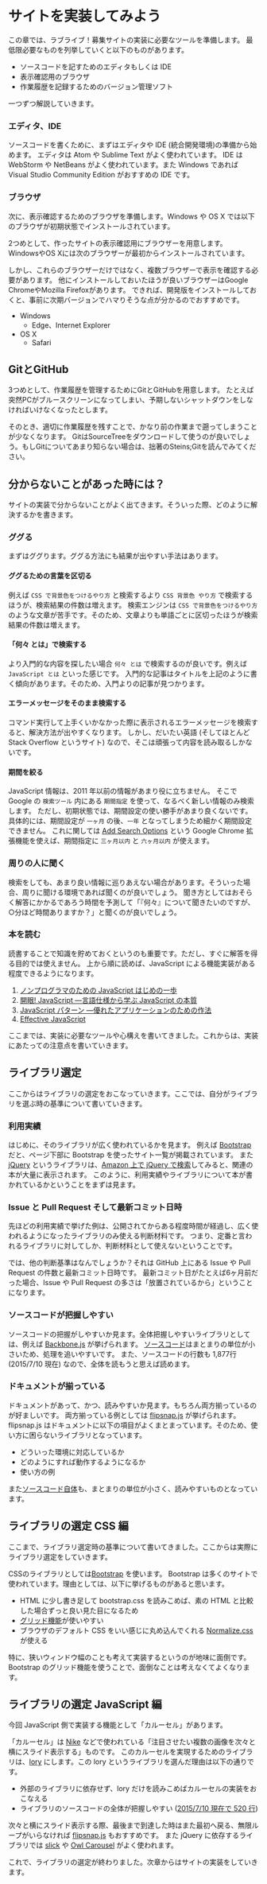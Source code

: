 # サイトを実装してみよう

この章では、ラブライブ！募集サイトの実装に必要なツールを準備します。
最低限必要なものを列挙していくと以下のものがあります。

- ソースコードを記すためのエディタもしくは IDE
- 表示確認用のブラウザ
- 作業履歴を記録するためのバージョン管理ソフト

一つずつ解説していきます。

### エディタ、IDE

ソースコードを書くために、まずはエディタや IDE (統合開発環境)の準備から始めます。
エディタは Atom や Sublime Text がよく使われています。
IDE は WebStorm や NetBeans がよく使われています。また Windows であれば Visual Studio Community Edition がおすすめの IDE です。

### ブラウザ

次に、表示確認するためのブラウザを準備します。Windows や OS X では以下のブラウザが初期状態でインストールされています。

2つめとして、作ったサイトの表示確認用にブラウザーを用意します。
WindowsやOS Xには次のブラウザーが最初からインストールされています。

しかし、これらのブラウザーだけではなく、複数ブラウザーで表示を確認する必要があります。
他にインストールしておいたほうが良いブラウザーはGoogle ChromeやMozilla Firefoxがあります。
できれば、開発版をインストールしておくと、事前に次期バージョンでハマりそうな点が分かるのでおすすめです。

- Windows
  - Edge、Internet Explorer
- OS X
  - Safari

## GitとGitHub

3つめとして、作業履歴を管理するためにGitとGitHubを用意します。
たとえば突然PCがブルースクリーンになってしまい、予期しないシャットダウンをしなければいけなくなったとします。

そのとき、適切に作業履歴を残すことで、かなり前の作業まで遡ってしまうことが少なくなります。
GitはSourceTreeをダウンロードして使うのが良いでしょう。もしGitについてあまり知らない場合は、拙著のSteins;Gitを読んでみてください。

## 分からないことがあった時には？

サイトの実装で分からないことがよく出てきます。そういった際、どのように解決するかを書きます。

### ググる

まずはググります。ググる方法にも結果が出やすい手法はあります。

#### ググるための言葉を区切る

例えば `CSS で背景色をつけるやり方` と検索するより `CSS 背景色 やり方` で検索するほうが、検索結果の件数は増えます。
検索エンジンは `CSS で背景色をつけるやり方` のような文章が苦手です。そのため、文章よりも単語ごとに区切ったほうが検索結果の件数は増えます。

#### 「何々 とは」で検索する

より入門的な内容を探したい場合 `何々 とは` で検索するのが良いです。例えば `JavaScript とは` といった感じです。
入門的な記事はタイトルを上記のように書く傾向があります。そのため、入門よりの記事が見つかります。

#### エラーメッセージをそのまま検索する

コマンド実行して上手くいかなかった際に表示されるエラーメッセージを検索すると、解決方法が出やすくなります。
しかし、だいたい英語 (そしてほとんど Stack Overflow というサイト) なので、そこは頑張って内容を読み取るしかないです。

#### 期間を絞る

JavaScript 情報は、2011 年以前の情報があまり役に立ちません。
そこで Google の `検索ツール` 内にある `期間指定` を使って、なるべく新しい情報のみ検索します。
ただし、初期状態では、期間設定の使い勝手があまり良くないです。具体的には、期間設定が `一ヶ月` の後、`一年` となってしまうため細かく期間設定できません。
これに関しては [Add Search Options](https://chrome.google.com/webstore/detail/add-search-options/kaifgnoibnjldmdkkfogenbfbfgcbiao?hl=ja) という Google Chrome 拡張機能を使えば、期間指定に `三ヶ月以内` と `六ヶ月以内` が使えます。

### 周りの人に聞く

検索をしても、あまり良い情報に巡りあえない場合があります。そういった場合、周りに聞ける環境であれば聞くのが良いでしょう。
聞き方としてはおそらく解答にかかるであろう時間を予測して「『何々』について聞きたいのですが、○分ほど時間ありますか？」と聞くのが良いでしょう。

### 本を読む

読書することで知識を貯めておくというのも重要です。ただし、すぐに解答を得る目的では使えません。
上から順に読めば、JavaScript による機能実装がある程度できるようになります。

1. [ノンプログラマのための JavaScript はじめの一歩](http://amzn.to/1I8kjCe)
1. [開眼! JavaScript ―言語仕様から学ぶ JavaScript の本質](http://amzn.to/1CL5dCa)
1. [JavaScript パターン ―優れたアプリケーションのための作法](http://amzn.to/1LetyDz)
1. [Effective JavaScript](http://amzn.to/1Max5SF)

ここまでは、実装に必要なツールや心構えを書いてきました。これからは、実装にあたっての注意点を書いていきます。

## ライブラリ選定

ここからはライブラリの選定をおこなっていきます。ここでは、自分がライブラリを選ぶ時の基準について書いていきます。

### 利用実績

はじめに、そのライブラリが広く使われているかを見ます。
例えば [Bootstrap](http://getbootstrap.com/) だと、ページ下部に Bootstrap を使ったサイト一覧が掲載されています。
また [jQuery](http://jquery.com/) というライブラリは、[Amazon 上で jQuery で検索](http://www.amazon.co.jp/s/field-keywords=jquery)してみると、関連の本が大量に表示されます。
このように、利用実績やライブラリについて本が書かれているかということをまずは見ます。

### Issue と Pull Request そして最新コミット日時

先ほどの利用実績で挙げた例は、公開されてからある程度時間が経過し、広く使われるようになったライブラリのみ使える判断材料です。
つまり、定番と言われるライブラリに対してしか、判断材料として使えないということです。

では、他の判断基準はなんでしょうか？それは GitHub 上にある Issue や Pull Request の件数と最新コミット日時です。
最新コミット日がたとえば6ヶ月前だった場合、Issue や Pull Request の多さは「放置されているから」ということになります。

### ソースコードが把握しやすい

ソースコードの把握がしやすいか見ます。全体把握しやすいライブラリとしては、例えば [Backbone.js](http://backbonejs.org/) が挙げられます。
[ソースコード](https://github.com/jashkenas/backbone/blob/master/backbone.js)はまとまりの単位が小さいため、処理を追いやすいです。
また、ソースコードの行数も 1,877行 (2015/7/10 現在) なので、全体を読もうと思えば読めます。

### ドキュメントが揃っている

ドキュメントがあって、かつ、読みやすいか見ます。もちろん両方揃っているのが好ましいです。
両方揃っている例としては [flipsnap.js](http://hokaccha.github.io/js-flipsnap/) が挙げられます。
flipsnap.js はドキュメントに以下の項目がよくまとまっています。そのため、使い方に困らないライブラリとなっています。

- どういった環境に対応しているか
- どのようにすれば動作するようになるか
- 使い方の例

また[ソースコード自体](https://github.com/hokaccha/js-flipsnap/blob/master/flipsnap.js)も、まとまりの単位が小さく、読みやすいものとなっています。

## ライブラリの選定 CSS 編

ここまで、ライブラリ選定時の基準について書いてきました。ここからは実際にライブラリ選定をしていきます。

CSSのライブラリとしては[Bootstrap](https://github.com/twbs/bootstrap) を使います。
Bootstrap は多くのサイトで使われています。理由としては、以下に挙げるものがあると思います。

- HTML に少し書き足して bootstrap.css を読みこめば、素の HTML と比較した場合ずっと良い見た目になるため
- [グリッド機能](http://getbootstrap.com/css/#grid)が使いやすい
- ブラウザのデフォルト CSS をいい感じに丸め込んでくれる [Normalize.css](http://necolas.github.io/normalize.css/) が使える

特に、狭いウィンドウ幅のことも考えて実装するというのが地味に面倒です。Bootstrap のグリッド機能を使うことで、面倒なことは考えなくてよくなります。

## ライブラリの選定 JavaScript 編

今回 JavaScript 側で実装する機能として「カルーセル」があります。

「カルーセル」は [Nike](http://www.nike.com/jp/ja_jp/) などで使われている「注目させたい複数の画像を次々と横にスライド表示する」ものです。
このカルーセルを実現するためのライブラリは、[lory](http://meandmax.github.io/lory/) にします。この lory というライブラリを選んだ理由は以下の通りです。

- 外部のライブラリに依存せず、lory だけを読みこめばカルーセルの実装をおこなえる
- ライブラリのソースコードの全体が把握しやすい ([2015/7/10 現在で 520 行](https://github.com/meandmax/lory/blob/73244bb780e0214d7c4b446d27295a80c6872bd0/dist/lory.js))

次々と横にスライド表示する際、最後まで到達した時はまた最初へ戻る、無限ループがいらなければ [flipsnap.js](http://hokaccha.github.io/js-flipsnap/) もおすすめです。
また jQuery に依存するライブラリでは [slick](http://kenwheeler.github.io/slick/) や [Owl Carousel](http://owlgraphic.com/owlcarousel/) がよく使われます。

これで、ライブラリの選定が終わりました。次章からはサイトの実装をしていきます。
